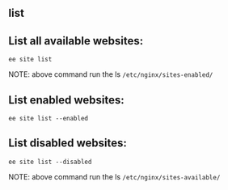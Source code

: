 ## list

## List all available websites:

	ee site list

NOTE: above command run the ls `/etc/nginx/sites-enabled/`

## List enabled websites:

	ee site list --enabled

## List disabled websites:

	ee site list --disabled

NOTE: above command run the ls `/etc/nginx/sites-available/`
